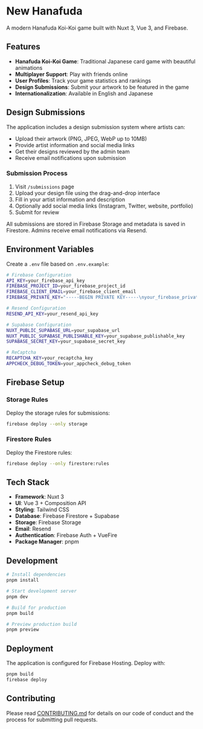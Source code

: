 # New Hanafuda

A modern Hanafuda Koi-Koi game built with Nuxt 3, Vue 3, and Firebase.

## Features

- **Hanafuda Koi-Koi Game**: Traditional Japanese card game with beautiful animations
- **Multiplayer Support**: Play with friends online
- **User Profiles**: Track your game statistics and rankings
- **Design Submissions**: Submit your artwork to be featured in the game
- **Internationalization**: Available in English and Japanese

## Design Submissions

The application includes a design submission system where artists can:

- Upload their artwork (PNG, JPEG, WebP up to 10MB)
- Provide artist information and social media links
- Get their designs reviewed by the admin team
- Receive email notifications upon submission

### Submission Process

1. Visit `/submissions` page
2. Upload your design file using the drag-and-drop interface
3. Fill in your artist information and description
4. Optionally add social media links (Instagram, Twitter, website, portfolio)
5. Submit for review

All submissions are stored in Firebase Storage and metadata is saved in Firestore. Admins receive email notifications via Resend.

## Environment Variables

Create a `.env` file based on `.env.example`:

```bash
# Firebase Configuration
API_KEY=your_firebase_api_key
FIREBASE_PROJECT_ID=your_firebase_project_id
FIREBASE_CLIENT_EMAIL=your_firebase_client_email
FIREBASE_PRIVATE_KEY="-----BEGIN PRIVATE KEY-----\nyour_firebase_private_key\n-----END PRIVATE KEY-----\n"

# Resend Configuration
RESEND_API_KEY=your_resend_api_key

# Supabase Configuration
NUXT_PUBLIC_SUPABASE_URL=your_supabase_url
NUXT_PUBLIC_SUPABASE_PUBLISHABLE_KEY=your_supabase_publishable_key
SUPABASE_SECRET_KEY=your_supabase_secret_key

# ReCaptcha
RECAPTCHA_KEY=your_recaptcha_key
APPCHECK_DEBUG_TOKEN=your_appcheck_debug_token
```

## Firebase Setup

### Storage Rules

Deploy the storage rules for submissions:

```bash
firebase deploy --only storage
```

### Firestore Rules

Deploy the Firestore rules:

```bash
firebase deploy --only firestore:rules
```

## Tech Stack

- **Framework**: Nuxt 3
- **UI**: Vue 3 + Composition API
- **Styling**: Tailwind CSS
- **Database**: Firebase Firestore + Supabase
- **Storage**: Firebase Storage
- **Email**: Resend
- **Authentication**: Firebase Auth + VueFire
- **Package Manager**: pnpm

## Development

```bash
# Install dependencies
pnpm install

# Start development server
pnpm dev

# Build for production
pnpm build

# Preview production build
pnpm preview
```

## Deployment

The application is configured for Firebase Hosting. Deploy with:

```bash
pnpm build
firebase deploy
```

## Contributing

Please read [CONTRIBUTING.md](CONTRIBUTING.md) for details on our code of conduct and the process for submitting pull requests.

